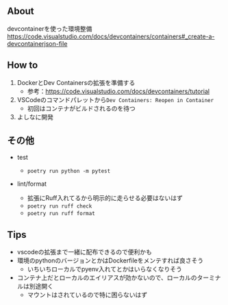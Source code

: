 ## About
devcontainerを使った環境整備
https://code.visualstudio.com/docs/devcontainers/containers#_create-a-devcontainerjson-file

## How to
1. DockerとDev Containersの拡張を準備する
    - 参考：https://code.visualstudio.com/docs/devcontainers/tutorial
1. VSCodeのコマンドパレットから`Dev Containers: Reopen in Container`
    - 初回はコンテナがビルドされるのを待つ
1. よしなに開発

## その他
- test
  - `poetry run python -m pytest`

- lint/format
  - 拡張にRuff入れてるから明示的に走らせる必要はないはず
  - `poetry run ruff check`
  - `poetry run ruff format`

## Tips
- vscodeの拡張まで一緒に配布できるので便利かも
- 環境のpythonのバージョンとかはDockerfileをメンテすれば良さそう
  - いちいちローカルでpyenv入れてとかはいらなくなりそう
- コンテナ上だとローカルのエイリアスが効かないので、ローカルのターミナルは別途開く
  - マウントはされているので特に困らないはず

